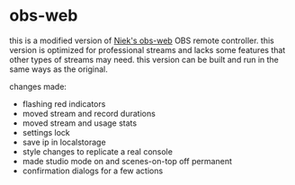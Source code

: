 # obs-web

this is a modified version of [Niek's obs-web](https://github.com/Niek/obs-web) OBS remote controller. this version is optimized for professional streams and lacks some features that other types of streams may need. this version can be built and run in the same ways as the original.

changes made:
- flashing red indicators
- moved stream and record durations
- moved stream and usage stats
- settings lock
- save ip in localstorage
- style changes to replicate a real console
- made studio mode on and scenes-on-top off permanent
- confirmation dialogs for a few actions
